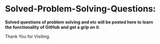 # Solved-Problem-Solving-Questions: #

__Solved questions of problem solving and etc will be posted here to learn the functionality of GitHub and get a grip on it__.


Thank You for Visiting.
